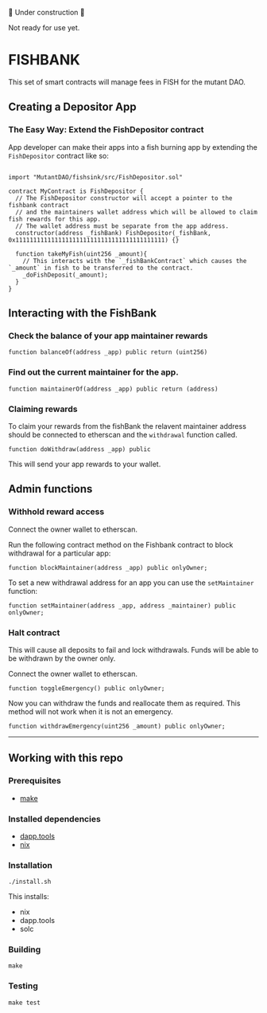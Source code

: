 🚧 Under construction 🚧

Not ready for use yet.

# FISHBANK

This set of smart contracts will manage fees in FISH for the mutant DAO.

## Creating a Depositor App

### The Easy Way: Extend the FishDepositor contract

App developer can make their apps into a fish burning app by extending the `FishDepositor` contract like so:

```solidity

import "MutantDAO/fishsink/src/FishDepositor.sol"

contract MyContract is FishDepositor {
  // The FishDepositor constructor will accept a pointer to the fishbank contract
  // and the maintainers wallet address which will be allowed to claim fish rewards for this app.
  // The wallet address must be separate from the app address.
  constructor(address _fishBank) FishDepositor(_fishBank, 0x111111111111111111111111111111111111111111) {}

  function takeMyFish(uint256 _amount){
    // This interacts with the `_fishBankContract` which causes the `_amount` in fish to be transferred to the contract.
    _doFishDeposit(_amount);
  }
}

```

## Interacting with the FishBank

### Check the balance of your app maintainer rewards

```solidity
function balanceOf(address _app) public return (uint256)
```

### Find out the current maintainer for the app.

```solidity
function maintainerOf(address _app) public return (address)
```

### Claiming rewards

To claim your rewards from the fishBank the relavent maintainer address should be connected to etherscan and the `withdrawal` function called.

```solidity
function doWithdraw(address _app) public
```

This will send your app rewards to your wallet.

## Admin functions

### Withhold reward access

Connect the owner wallet to etherscan.

Run the following contract method on the Fishbank contract to block withdrawal for a particular app:

```solidity
function blockMaintainer(address _app) public onlyOwner;
```

To set a new withdrawal address for an app you can use the `setMaintainer` function:

```solidity
function setMaintainer(address _app, address _maintainer) public onlyOwner;
```

### Halt contract

This will cause all deposits to fail and lock withdrawals. Funds will be able to be withdrawn by the owner only.

Connect the owner wallet to etherscan.

```solidity
function toggleEmergency() public onlyOwner;
```

Now you can withdraw the funds and reallocate them as required. This method will not work when it is not an emergency.

```solidity
function withdrawEmergency(uint256 _amount) public onlyOwner;
```

---

## Working with this repo

### Prerequisites

- [make](https://www.gnu.org/software/make/)

### Installed dependencies

- [dapp.tools](https://github.com/dapphub/dapptools)
- [nix](https://nixos.org)

### Installation

```
./install.sh
```

This installs:

- nix
- dapp.tools
- solc

### Building

```
make
```

### Testing

```
make test
```
